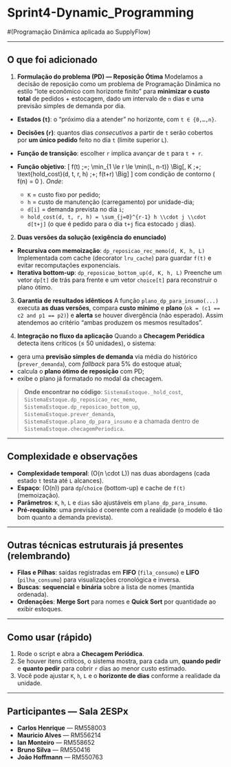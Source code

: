 # Sprint4-Dynamic_Programming
#(Programação Dinâmica aplicada ao SupplyFlow)

---

## O que foi adicionado

1. **Formulação do problema (PD) — Reposição Ótima**
   Modelamos a decisão de reposição como um problema de Programação Dinâmica no estilo “lote econômico com horizonte finito” para **minimizar o custo total** de pedidos + estocagem, dado um intervalo de `n` dias e uma previsão simples de demanda por dia.

* **Estados (`t`)**: o “próximo dia a atender” no horizonte, com `t ∈ {0,…,n}`.
* **Decisões (`r`)**: quantos dias *consecutivos* a partir de `t` serão cobertos por **um único pedido** feito no dia `t` (limite superior `L`).
* **Função de transição**: escolher `r` implica avançar de `t` para `t + r`.
* **Função objetivo**:
  [
  f(t) \;=\; \min_{1 \le r \le \min(L, n-t)} \Big[\, K \;+\; \text{hold_cost}(d, t, r, h) \;+\; f(t+r) \Big]
  ]
  com condição de contorno ( f(n) = 0 ).
  *Onde*:

  * `K` = custo fixo por pedido;
  * `h` = custo de manutenção (carregamento) por unidade-dia;
  * `d[i]` = demanda prevista no dia `i`;
  * `hold_cost(d, t, r, h) = \sum_{j=0}^{r-1} h \\cdot j \\cdot d[t+j]` (o que é pedido para o dia `t+j` fica estocado `j` dias).

2. **Duas versões da solução (exigência do enunciado)**

* **Recursiva com memoização**: `dp_reposicao_rec_memo(d, K, h, L)`
  Implementada com cache (decorator `lru_cache`) para guardar `f(t)` e evitar recomputações exponenciais.
* **Iterativa bottom-up**: `dp_reposicao_bottom_up(d, K, h, L)`
  Preenche um vetor `dp[t]` de trás para frente e um vetor `choice[t]` para reconstruir o plano ótimo.

3. **Garantia de resultados idênticos**
   A função `plano_dp_para_insumo(...)` executa **as duas versões**, compara **custo mínimo** e **plano** (`ok = (c1 == c2 and p1 == p2)`) e **alerta** se houver divergência (não esperado). Assim atendemos ao critério “ambas produzem os mesmos resultados”.

4. **Integração no fluxo da aplicação**
   Quando a **Checagem Periódica** detecta itens críticos (≤ 50 unidades), o sistema:

* gera uma **previsão simples de demanda** via média do histórico (`prever_demanda`), com *fallback* para 5% do estoque atual;
* calcula o **plano ótimo de reposição** com PD;
* exibe o plano já formatado no modal da checagem.

> **Onde encontrar no código**:
> `SistemaEstoque._hold_cost`, `SistemaEstoque.dp_reposicao_rec_memo`, `SistemaEstoque.dp_reposicao_bottom_up`, `SistemaEstoque.prever_demanda`, `SistemaEstoque.plano_dp_para_insumo` e a chamada dentro de `SistemaEstoque.checagemPeriodica`.

---

## Complexidade e observações

* **Complexidade temporal**: (O(n \cdot L)) nas duas abordagens (cada estado `t` testa até `L` alcances).
* **Espaço**: (O(n)) para `dp`/`choice` (bottom-up) e cache de `f(t)` (memoização).
* **Parâmetros**: `K`, `h`, `L` e `dias` são ajustáveis em `plano_dp_para_insumo`.
* **Pré-requisito**: uma previsão `d` coerente com a realidade (o modelo é tão bom quanto a demanda prevista).

---

## Outras técnicas estruturais já presentes (relembrando)

* **Filas e Pilhas**: saídas registradas em **FIFO** (`fila_consumo`) e **LIFO** (`pilha_consumo`) para visualizações cronológica e inversa.
* **Buscas**: **sequencial** e **binária** sobre a lista de nomes (mantida ordenada).
* **Ordenações**: **Merge Sort** para nomes e **Quick Sort** por quantidade ao exibir estoques.

---

## Como usar (rápido)

1. Rode o script e abra a **Checagem Periódica**.
2. Se houver itens críticos, o sistema mostra, para cada um, **quando pedir** e **quanto pedir** para cobrir `r` dias ao menor custo estimado.
3. Você pode ajustar `K`, `h`, `L` e o **horizonte de dias** conforme a realidade da unidade.

---

## Participantes — Sala 2ESPx

* **Carlos Henrique** — RM558003
* **Mauricio Alves** — RM556214
* **Ian Monteiro** — RM558652
* **Bruno Silva** — RM550416
* **João Hoffmann** — RM550763



